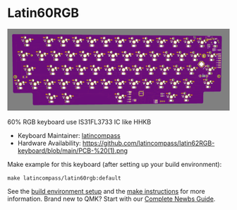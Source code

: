 # Latin60RGB

![Latin60rgb](https://github.com/latincompass/latin62RGB-keyboard/blob/main/PCB-%20(1).png)

 60% RGB keyboard use IS31FL3733 IC like HHKB

* Keyboard Maintainer: [latincompass](https://github.com/latincompass)
* Hardware Availability: https://github.com/latincompass/latin62RGB-keyboard/blob/main/PCB-%20(1).png

Make example for this keyboard (after setting up your build environment):

    make latincompass/latin60rgb:default

See the [build environment setup](https://docs.qmk.fm/#/getting_started_build_tools) and the [make instructions](https://docs.qmk.fm/#/getting_started_make_guide) for more information. Brand new to QMK? Start with our [Complete Newbs Guide](https://docs.qmk.fm/#/newbs).
